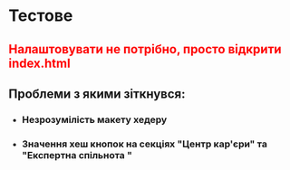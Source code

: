 <h1>Тестове</h1>
<h2 style="color: red;" >Налаштовувати не потрібно, просто відкрити index.html</h2>

<h2>Проблеми з якими зіткнувся:</h2>
<ul>

  <li> <h3>Незрозумілість макету хедеру</h3> </li>
  <li> <h3>Значення хеш кнопок на секціях "Центр кар'єри" та "Експертна спільнота
"</h3> </li>
  
</ul>
